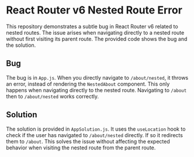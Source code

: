 # React Router v6 Nested Route Error

This repository demonstrates a subtle bug in React Router v6 related to nested routes.  The issue arises when navigating directly to a nested route without first visiting its parent route.  The provided code shows the bug and the solution.

## Bug

The bug is in `App.js`. When you directly navigate to `/about/nested`,  it throws an error, instead of rendering the `NestedAbout` component. This only happens when navigating directly to the nested route. Navigating to `/about` then to `/about/nested` works correctly.

## Solution

The solution is provided in `AppSolution.js`.  It uses the `useLocation` hook to check if the user has navigated to `/about/nested` directly. If so it redirects them to `/about`. This solves the issue without affecting the expected behavior when visiting the nested route from the parent route. 